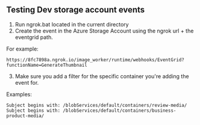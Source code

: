 ## Testing Dev storage account events

1. Run ngrok.bat located in the current directory
2. Create the event in the Azure Storage Account using the ngrok url + the eventgrid path.

For example:
```
https://8fc7898a.ngrok.io/image_worker/runtime/webhooks/EventGrid?functionName=GenerateThumbnail
```
3. Make sure you add a filter for the specific container you're adding the event for.

Examples:
```
Subject begins with: /blobServices/default/containers/review-media/
Subject begins with: /blobServices/default/containers/business-product-media/
```